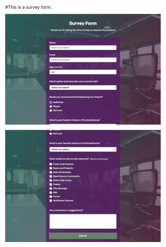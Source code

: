 #This is a survey form.


![survey form](./survey-cover-1.JPG)

![survey form](./survey-cover-2.JPG)